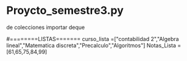 # Proycto_semestre3.py
de colecciones importar deque

#========LISTAS=======
curso_lista =["contabilidad 2","Algebra lineal","Matematica discreta","Precalculo","Algoritmos"]
Notas_Lista =[61,65,75,84,99]
